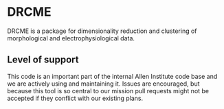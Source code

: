 # DRCME

DRCME is a package for dimensionality reduction and clustering of morphological and electrophysiological data.

## Level of support

This code is an important part of the internal Allen Institute code base and we are actively using and maintaining it. Issues are encouraged, but because this tool is so central to our mission pull requests might not be accepted if they conflict with our existing plans.
